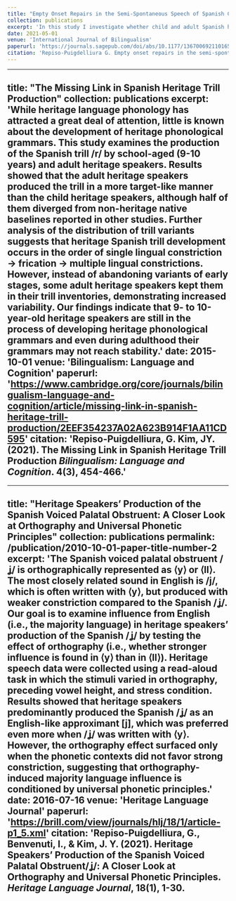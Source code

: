 ```yaml
---
title: "Empty Onset Repairs in the Semi-Spontaneous Speech of Spanish Child and Adult Heritage Speakers."
collection: publications
excerpt: 'In this study I investigate whether child and adult Spanish heritage speakers (HS) use English-like strategies to repair word-external empty onsets preceded by consonants (e.g., el.#o.so ‘the (male) bear’). That is, I examine whether HS produce glottal phonation at /C#V/ junctures. I also examine whether stress predicts the use of glottal phonation to repair word-external empty onsets.'
date: 2021-05-01
venue: 'International Journal of Bilingualism'
paperurl: 'https://journals.sagepub.com/doi/abs/10.1177/13670069211016547?ai=1gvoi&mi=3ricys&af=R'
citation: 'Repiso-Puigdelliura G. Empty onset repairs in the semi-spontaneous speech of Spanish child and adult heritage speakers. <i>International Journal of Bilingualism</i>. May 2021. doi:10.1177/13670069211016547'
---
```


---
title: "The Missing Link in Spanish Heritage Trill Production"
collection: publications
excerpt: 'While heritage language phonology has attracted a great deal of attention, little is known about the development of heritage phonological grammars. This study examines the production of the Spanish trill /r/ by school-aged (9-10 years) and adult heritage speakers. Results showed that the adult heritage speakers produced the trill in a more target-like manner than the child heritage speakers, although half of them diverged from non-heritage native baselines reported in other studies. Further analysis of the distribution of trill variants suggests that heritage Spanish trill development occurs in the order of single lingual constriction → frication → multiple lingual constrictions. However, instead of abandoning variants of early stages, some adult heritage speakers kept them in their trill inventories, demonstrating increased variability. Our findings indicate that 9- to 10-year-old heritage speakers are still in the process of developing heritage phonological grammars and even during adulthood their grammars may not reach stability.'
date: 2015-10-01
venue: 'Bilingualism: Language and Cognition'
paperurl: 'https://www.cambridge.org/core/journals/bilingualism-language-and-cognition/article/missing-link-in-spanish-heritage-trill-production/2EEF354237A02A623B914F1AA11CD595'
citation: 'Repiso-Puigdelliura, G. Kim, JY. (2021). The Missing Link in Spanish Heritage Trill Production <i>Bilingualism: Language and Cognition</i>. 4(3), 454-466.'
---

---
title: "Heritage Speakers’ Production of the Spanish Voiced Palatal Obstruent: A Closer Look at Orthography and Universal Phonetic Principles"
collection: publications
permalink: /publication/2010-10-01-paper-title-number-2
excerpt: 'The Spanish voiced palatal obstruent /ʝ/ is orthographically represented as ⟨y⟩ or ⟨ll⟩. The most closely related sound in English is /j/, which is often written with ⟨y⟩, but produced with weaker constriction compared to the Spanish /ʝ/. Our goal is to examine influence from English (i.e., the majority language) in heritage speakers’ production of the Spanish /ʝ/ by testing the effect of orthography (i.e., whether stronger influence is found in ⟨y⟩ than in ⟨ll⟩). Heritage speech data were collected using a read-aloud task in which the stimuli varied in orthography, preceding vowel height, and stress condition. Results showed that heritage speakers predominantly produced the Spanish /ʝ/ as an English-like approximant [j], which was preferred even more when /ʝ/ was written with ⟨y⟩. However, the orthography effect surfaced only when the phonetic contexts did not favor strong constriction, suggesting that orthography-induced majority language influence is conditioned by universal phonetic principles.'
date: 2016-07-16
venue: 'Heritage Language Journal'
paperurl: 'https://brill.com/view/journals/hlj/18/1/article-p1_5.xml'
citation: 'Repiso-Puigdelliura, G., Benvenuti, I., & Kim, J. Y. (2021). Heritage Speakers’ Production of the Spanish Voiced Palatal Obstruent/ʝ/: A Closer Look at Orthography and Universal Phonetic Principles. <i>Heritage Language Journal</i>, 18(1), 1-30.
---
